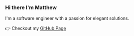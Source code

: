 ### Hi there I'm Matthew
 I'm a software engineer with a passion for elegant solutions. 
 
 👉 Checkout my [GitHub Page](https://matthewaerose.github.io)
